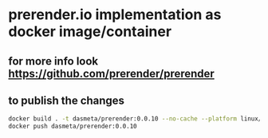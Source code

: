 # prerender.io implementation as docker image/container
## for more info look https://github.com/prerender/prerender

## to publish the changes
```sh
docker build . -t dasmeta/prerender:0.0.10 --no-cache --platform linux/amd64
docker push dasmeta/prerender:0.0.10
```